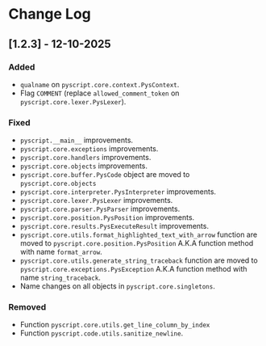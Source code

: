 # Change Log

## [1.2.3] - 12-10-2025

### Added
- `qualname` on `pyscript.core.context.PysContext`.
- Flag `COMMENT` (replace `allowed_comment_token` on `pyscript.core.lexer.PysLexer`).

### Fixed
- `pyscript.__main__` improvements.
- `pyscript.core.exceptions` improvements.
- `pyscript.core.handlers` improvements.
- `pyscript.core.objects` improvements.
- `pyscript.core.buffer.PysCode` object are moved to `pyscript.core.objects`
- `pyscript.core.interpreter.PysInterpreter` improvements.
- `pyscript.core.lexer.PysLexer` improvements.
- `pyscript.core.parser.PysParser` improvements.
- `pyscript.core.position.PysPosition` improvements.
- `pyscript.core.results.PysExecuteResult` improvements.
- `pyscript.core.utils.format_highlighted_text_with_arrow` function are moved to `pyscript.core.position.PysPosition`
  A.K.A function method with name `format_arrow`.
- `pyscript.core.utils.generate_string_traceback` function are moved to `pyscript.core.exceptions.PysException`
  A.K.A function method with name `string_traceback`.
- Name changes on all objects in `pyscript.core.singletons`.

### Removed
- Function `pyscript.core.utils.get_line_column_by_index`
- Function `pyscript.code.utils.sanitize_newline`.